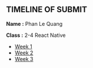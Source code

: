 ## **TIMELINE OF SUBMIT**

**Name :** Phan Le Quang

**Class :**  2-4 React Native

 - [Week 1](https://github.com/quangpl/devc-2-4-react-native/tree/master/week1)
 - [Week 2](https://github.com/quangpl/devc-2-4-react-native/tree/master/week2)
 - [Week 3](https://github.com/quangpl/devc-2-4-react-native/tree/master/week3)

